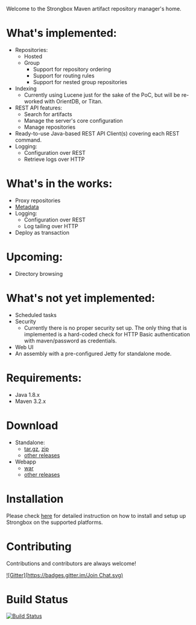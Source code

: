 Welcome to the Strongbox Maven artifact repository manager's home.

# What's implemented:
* Repositories:
  * Hosted
  * Group
    * Support for repository ordering
    * Support for routing rules
    * Support for nested group repositories
* Indexing
  * Currently using Lucene just for the sake of the PoC, but will be re-worked with OrientDB, or Titan.
* REST API features:
  * Search for artifacts
  * Manage the server's core configuration
  * Manage repositories
* Ready-to-use Java-based REST API Client(s) covering each REST command.
* Logging:
  * Configuration over REST
  * Retrieve logs over HTTP

# What's in the works:
* Proxy repositories
* [Metadata](https://github.com/strongbox/strongbox/wiki/Maven-Metadata)
* Logging:
  * Configuration over REST
  * Log tailing over HTTP
* Deploy as transaction

# Upcoming:
* Directory browsing

# What's not yet implemented:
* Scheduled tasks
* Security
  * Currently there is no proper security set up. The only thing that is implemented is a hard-coded check for HTTP Basic authentication with maven/password as credentials.
* Web UI
* An assembly with a pre-configured Jetty for standalone mode.

# Requirements:
* Java 1.8.x
* Maven 3.2.x

# Download
* Standalone:
  * [tar.gz](https://github.com/strongbox/strongbox-assembly/releases/download/1.0-SNAPSHOT/strongbox-distribution-1.0-SNAPSHOT.tar.gz), [zip](https://github.com/strongbox/strongbox-assembly/releases/download/1.0-SNAPSHOT/strongbox-distribution-1.0-SNAPSHOT.zip)
  * [other releases](https://github.com/strongbox/strongbox-assembly/releases)
* Webapp
  * [war](https://github.com/strongbox/strongbox-webapp/releases/download/1.0-SNAPSHOT/strongbox-webapp-1.0-SNAPSHOT.war)
  * [other releases](https://github.com/strongbox/strongbox-webapp/releases)

# Installation
Please check [here](https://github.com/strongbox/strongbox/wiki/Installation) for detailed instruction on how to install and setup up Strongbox on the supported platforms.

# Contributing
Contributions and contributors are always welcome!

[![Gitter](https://badges.gitter.im/Join Chat.svg)](https://gitter.im/strongbox/strongbox?utm_source=badge&utm_medium=badge&utm_campaign=pr-badge&utm_content=badge)

# Build Status
[![Build Status](http://dev.carlspring.org/status/jenkins/strongbox)](https://dev.carlspring.org/jenkins/view/strongbox/job/strongbox/)
